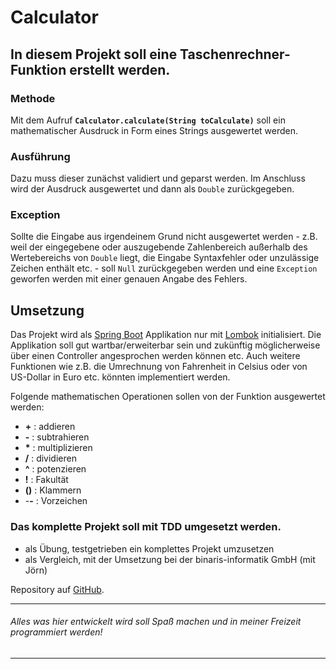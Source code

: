# Calculator

## In diesem Projekt soll eine Taschenrechner-Funktion erstellt werden.

### Methode

Mit dem Aufruf **`Calculator.calculate(String toCalculate)`** soll ein mathematischer Ausdruck in Form eines Strings ausgewertet werden.

### Ausführung

Dazu muss dieser zunächst validiert und geparst werden. Im Anschluss wird der Ausdruck ausgewertet und dann als `Double` zurückgegeben.

### Exception

Sollte die Eingabe aus irgendeinem Grund nicht ausgewertet werden - z.B. weil der eingegebene oder auszugebende Zahlenbereich außerhalb des Wertebereichs von `Double` liegt, die Eingabe Syntaxfehler oder unzulässige Zeichen enthält etc. - soll `Null` zurückgegeben werden und eine `Exception` geworfen werden mit einer genauen Angabe des Fehlers.


## Umsetzung

Das Projekt wird als [Spring Boot](https://spring.io/projects/spring-boot) Applikation nur mit [Lombok](https://www.projectlombok.org/) initialisiert. Die Applikation soll gut wartbar/erweiterbar sein und zukünftig möglicherweise über einen Controller angesprochen werden können etc. Auch weitere Funktionen wie z.B. die Umrechnung von Fahrenheit in Celsius oder von US-Dollar in Euro etc. könnten implementiert werden.

Folgende mathematischen Operationen sollen von der Funktion ausgewertet werden:

- **+** : addieren
- **-** : subtrahieren
- <b>*</b> : multiplizieren
- **/** : dividieren
- **^** : potenzieren
- **!** : Fakultät
- **()** : Klammern
- -**-** : Vorzeichen

### Das komplette Projekt soll mit TDD umgesetzt werden.

-  als Übung, testgetrieben ein komplettes Projekt umzusetzen
- als Vergleich, mit der Umsetzung bei der binaris-informatik GmbH (mit Jörn)

Repository auf [GitHub](https://github.com/Gecko-develop/calculator).



------

###### Alles was hier entwickelt wird soll Spaß machen und in meiner Freizeit programmiert werden!

------
